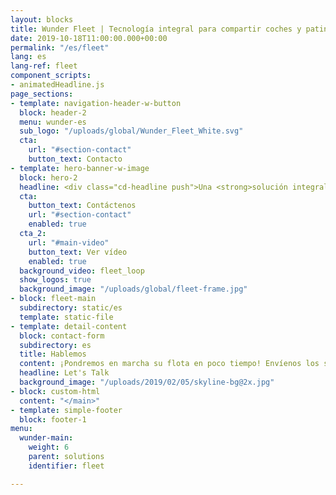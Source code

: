 ```yaml
---
layout: blocks
title: Wunder Fleet | Tecnología integral para compartir coches y patinetes
date: 2019-10-18T11:00:00.000+00:00
permalink: "/es/fleet"
lang: es
lang-ref: fleet
component_scripts:
- animatedHeadline.js
page_sections:
- template: navigation-header-w-button
  block: header-2
  menu: wunder-es
  sub_logo: "/uploads/global/Wunder_Fleet_White.svg"
  cta:
    url: "#section-contact"
    button_text: Contacto
- template: hero-banner-w-image
  block: hero-2
  headline: <div class="cd-headline push">Una <strong>solución integral</strong> para compartir <span class="cd-words-wrapper"><b class="is-visible">patinetes</b><b>bicicletas</b><b>coches</b></span>
  cta:
    button_text: Contáctenos
    url: "#section-contact"
    enabled: true
  cta_2:
    url: "#main-video"
    button_text: Ver vídeo
    enabled: true
  background_video: fleet_loop
  show_logos: true
  background_image: "/uploads/global/fleet-frame.jpg"
- block: fleet-main
  subdirectory: static/es
  template: static-file
- template: detail-content
  block: contact-form
  subdirectory: es
  title: Hablemos
  content: ¡Pondremos en marcha su flota en poco tiempo! Envíenos los siguientes datos y nos pondremos en contacto con usted en las próximas 24 horas.
  headline: Let's Talk
  background_image: "/uploads/2019/02/05/skyline-bg@2x.jpg"
- block: custom-html
  content: "</main>"
- template: simple-footer
  block: footer-1
menu:
  wunder-main:
    weight: 6
    parent: solutions
    identifier: fleet

---
```

